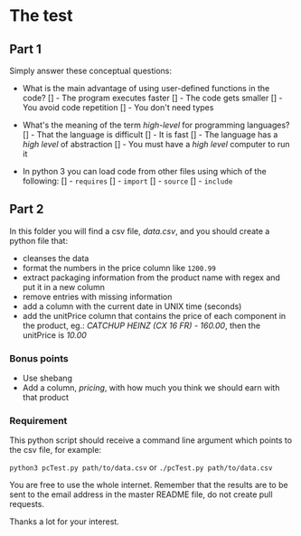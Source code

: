 # The test

## Part 1

Simply answer these conceptual questions:

- What is the main advantage of using user-defined functions in the code?
  [] - The program executes faster
  [] - The code gets smaller
  [] - You avoid code repetition
  [] - You don't need types

- What's the meaning of the term *high-level* for programming languages?
  [] - That the language is difficult
  [] - It is fast
  [] - The language has a *high level* of abstraction
  [] - You must have a *high level* computer to run it

- In python 3 you can load code from other files using which of the following:
  [] - `requires`
  [] - `import`
  [] - `source`
  [] - `include`

## Part 2

In this folder you will find a csv file, *data.csv*, and you should create a python file that:

- cleanses the data
- format the numbers in the price column like `1200.99`
- extract packaging information from the product name with regex and put it in a new column
- remove entries with missing information
- add a column with the current date in UNIX time (seconds)
- add the unitPrice column that contains the price of each component in the product, eg.: *CATCHUP HEINZ (CX 16 FR) - 160.00*, then the unitPrice is *10.00*

### Bonus points

- Use shebang
- Add a column, *pricing*, with how much you think we should earn with that product

### Requirement

This python script should receive a command line argument which points to the csv file, for example:

`python3 pcTest.py path/to/data.csv` or `./pcTest.py path/to/data.csv`

You are free to use the whole internet. Remember that the results are to be sent to the email address in the master README file, do not create pull requests.
 
Thanks a lot for your interest.
